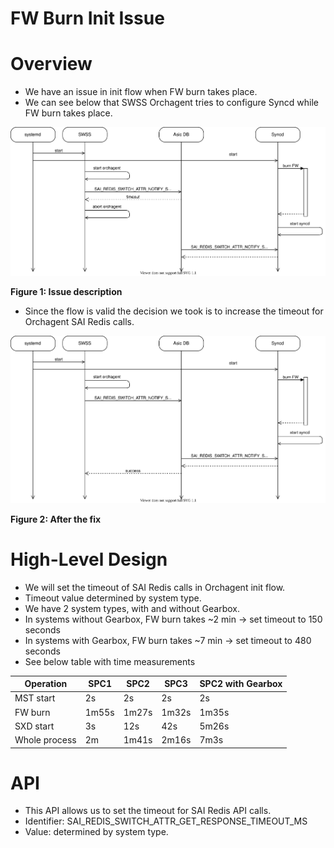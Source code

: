 # FW Burn Init Issue
# Overview
- We have an issue in init flow when FW burn takes place.
- We can see below that SWSS Orchagent tries to configure Syncd while FW burn takes place.

![fw_burn_init_issue](issue_description.svg "__Figure 1: Issue description__")

__Figure 1: Issue description__

- Since the flow is valid the decision we took is to increase the timeout for Orchagent SAI Redis calls.

![fw_burn_init_issue](issue_solution.svg "_Figure 2: After the fix__")

__Figure 2: After the fix__

# High-Level Design
- We will set the timeout of SAI Redis calls in Orchagent init flow.
- Timeout value determined by system type.
- We have 2 system types, with and without Gearbox.
- In systems without Gearbox, FW burn takes ~2 min -> set timeout to 150 seconds
- In systems with Gearbox, FW burn takes ~7 min -> set timeout to 480 seconds
- See below table with time measurements

|Operation|SPC1|SPC2|SPC3|SPC2 with Gearbox
|--|--|--|--|--|
|MST start|2s|2s|2s|2s
|FW burn|1m55s|1m27s|1m32s|1m35s
|SXD start|3s|12s|42s|5m26s
|Whole process|2m|1m41s|2m16s|7m3s

# API
- This API allows us to set the timeout for SAI Redis API calls.
- Identifier: SAI_REDIS_SWITCH_ATTR_GET_RESPONSE_TIMEOUT_MS
- Value: determined by system type.
